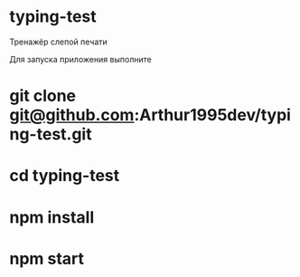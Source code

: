 # typing-test
Тренажёр слепой печати

Для запуска приложения выполните

# git clone git@github.com:Arthur1995dev/typing-test.git
# cd typing-test
# npm install
# npm start